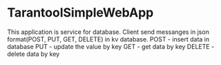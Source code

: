 TarantoolSimpleWebApp
=============================

This application is service for database. Client send messanges in json format(POST, PUT, GET, DELETE) in kv database.
POST - insert data in database
PUT - update the value by key
GET - get data by key
DELETE - delete data by key
